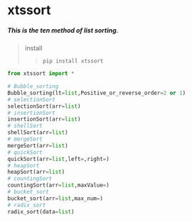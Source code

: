 # xtssort
##### This is the ten method of list sorting.

>install
>>```sheel
>>pip install xtssort
>>```

```python
from xtssort import *

# Bubble_sorting
Bubble_sorting(lt=list,Positive_or_reverse_order=2 or 1)
# selectionSort
selectionSort(arr=list)
# insertionSort
insertionSort(arr=list)
# shellSort
shellSort(arr=list)
# mergeSort
mergeSort(arr=list)
# quickSort
quickSort(arr=list,left=,right=)
# heapSort
heapSort(arr=list)
# countingSort
countingSort(arr=list,maxValue=)
# bucket_sort
bucket_sort(arr=list,max_num=)
# radix_sort
radix_sort(data=list)
```